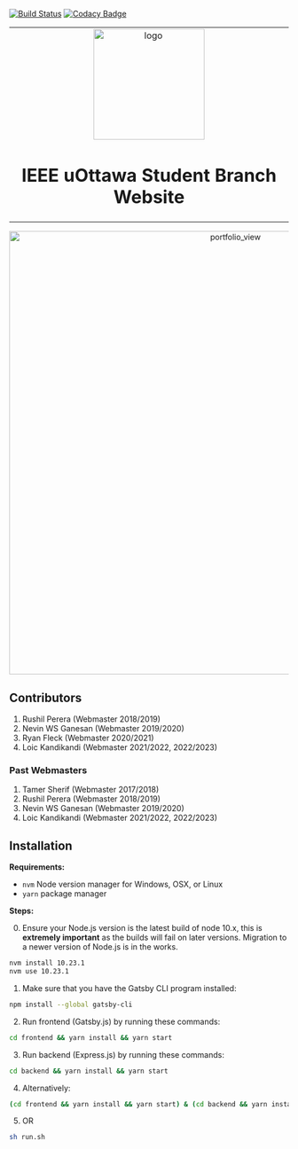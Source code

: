 [![Build Status](https://travis-ci.com/ieee-uottawa/ieeeuottawa.ca.svg?branch=master)](https://travis-ci.com/ieee-uottawa/ieeeuottawa.ca)
[![Codacy Badge](https://app.codacy.com/project/badge/Grade/4d27cfd2d9054248838a2bc3dfb1045b)](https://www.codacy.com/gh/ieee-uottawa/ieeeuottawa.ca/dashboard?utm_source=github.com&utm_medium=referral&utm_content=ieee-uottawa/ieeeuottawa.ca&utm_campaign=Badge_Grade)

<table align="center"><tr><td align="center" width="9999">
<img width="200" align="center" alt="logo" src="frontend/static/images/ieee_logo_circle.png">

# IEEE uOttawa Student Branch Website

</td></tr></table>

<p align="center">
  <img width="800" alt="portfolio_view" src="assets/IEEE-uOttawa-Architecture.png">
</p>

## Contributors

1. Rushil Perera (Webmaster 2018/2019)
2. Nevin WS Ganesan (Webmaster 2019/2020)
3. Ryan Fleck (Webmaster 2020/2021)
4. Loic Kandikandi (Webmaster 2021/2022, 2022/2023)

### Past Webmasters

1. Tamer Sherif (Webmaster 2017/2018)
2. Rushil Perera (Webmaster 2018/2019)
3. Nevin WS Ganesan (Webmaster 2019/2020)
4. Loic Kandikandi (Webmaster 2021/2022, 2022/2023)

## Installation

**Requirements:**

- `nvm` Node version manager for Windows, OSX, or Linux
- `yarn` package manager

**Steps:**

0. Ensure your Node.js version is the latest build of node 10.x, this is
   **extremely important** as the builds will fail on later versions. Migration
   to a newer version of Node.js is in the works.

```sh
nvm install 10.23.1
nvm use 10.23.1
```

1. Make sure that you have the Gatsby CLI program installed:

```sh
npm install --global gatsby-cli
```

2. Run frontend (Gatsby.js) by running these commands:

```sh
cd frontend && yarn install && yarn start
```

3. Run backend (Express.js) by running these commands:

```sh
cd backend && yarn install && yarn start
```

4. Alternatively:

```sh
(cd frontend && yarn install && yarn start) & (cd backend && yarn install && yarn start)
```

5. OR

```sh
sh run.sh
```
